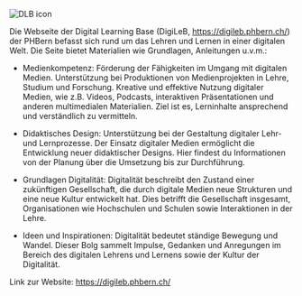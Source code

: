 ![DLB icon](https://github.com/user-attachments/assets/e3dfd6d6-fadd-4935-955f-ac0b47756849)

Die Webseite der Digital Learning Base (DigiLeB, https://digileb.phbern.ch/) der PHBern befasst sich rund um das Lehren und Lernen in einer digitalen Welt. Die Seite bietet Materialien wie Grundlagen, Anleitungen u.v.m.:

- Medienkompetenz: Förderung der Fähigkeiten im Umgang mit digitalen Medien. Unterstützung bei Produktionen von Medienprojekten in Lehre, Studium und Forschung. Kreative und effektive Nutzung digitaler Medien, wie z.B. Videos, Podcasts, interaktiven Präsentationen und anderen multimedialen Materialien. Ziel ist es, Lerninhalte ansprechend und verständlich zu vermitteln.

- Didaktisches Design: Unterstützung bei der Gestaltung digitaler Lehr- und Lernprozesse. Der Einsatz digitaler Medien ermöglicht die Entwicklung neuer didaktischer Designs. Hier findest du Informationen von der Planung über die Umsetzung bis zur Durchführung.

- Grundlagen Digitalität: Digitalität beschreibt den Zustand einer zukünftigen Gesellschaft, die durch digitale Medien neue Strukturen und eine neue Kultur entwickelt hat. Dies betrifft die Gesellschaft insgesamt, Organisationen wie Hochschulen und Schulen sowie Interaktionen in der Lehre.

- Ideen und Inspirationen: Digitalität bedeutet ständige Bewegung und Wandel. Dieser Bolg sammelt Impulse, Gedanken und Anregungen im Bereich des digitalen Lehrens und Lernens sowie der Kultur der Digitalität.

Link zur Website: https://digileb.phbern.ch/
